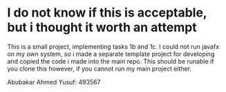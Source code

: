 # I do not know if this is acceptable, but i thought it worth an attempt

This is a small project, implementing tasks 1b and 1c. I could not run javafx on my own system, 
so i made a separate template project for developing and copied the code i made into the main repo.
This should be runable if you clone this however, if you cannot run my main project either.

Abubakar Ahmed Yusuf: 493567
